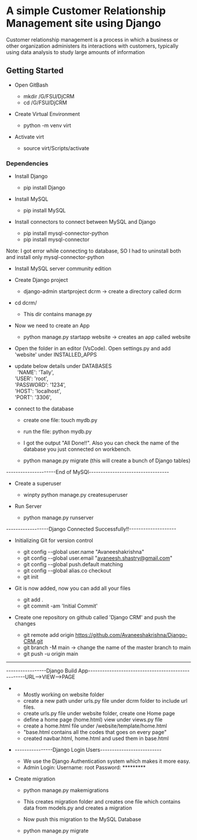 # A simple Customer Relationship Management site using Django

Customer relationship management is a process in which a business or other organization administers its interactions with customers, typically using data analysis to study large amounts of information


## Getting Started
* Open GitBash
  
  	* mkdir /G/FSU/DjCRM
	* cd /G/FSU/DjCRM


* Create Virtual Environment
  
  	* python -m venv virt

* Activate virt
  
  	* source virt/Scripts/activate

### Dependencies

* Install Django
  
  	* pip install Django

* Install MySQL

  	* pip install MySQL

* Install connectors to connect between MySQL and Django

	* pip install mysql-connector-python
	* pip install mysql-connector

Note: I got error while connecting to database, SO I had to uninstall both and install only mysql-connector-python

* Install MySQL server community edition

* Create Django project

  	* django-admin startproject dcrm  -> create a directory called dcrm

* cd dcrm/

	* This dir contains manage.py

* Now we need to create an App

	* python manage.py startapp website  -> creates an app called website

* Open the folder in an editor (VsCode). Open settings.py and add 'website' under INSTALLED_APPS

* update below details under DATABASES <br/>
&ensp;'NAME': 'Tally',<br/>
        'USER': 'root',<br/>
        'PASSWORD': '1234',<br/>
        'HOST': 'localhost',<br/>
        'PORT': '3306',<br/>

* connect to the database

	* create one file: touch mydb.py 
	* run the file: python mydb.py
	* I got the output "All Done!!". Also you can check the name of the database you just connected on workbench.

	* python manage.py migrate (this will create a bunch of Django tables)

---------------------End of MySQl----------------------------------

* Create a superuser

	* winpty python manage.py createsuperuser


* Run Server

  	* python manage.py runserver


------------------Django Connected Successfully!!--------------------

* Initializing Git for version control

	* git config --global user.name "Avaneeshakrishna"
	* git config --global user.email "avaneesh.shastry@gmail.com"
	* git config --global push.default matching
  	* git config --global alias.co checkout
  	* git init

* Git is now added, now you can add all your files

	* git add .
  	* git commit -am 'Initial Commit'

* Create one repository on github called 'Django CRM' and push the changes

  	* git remote add origin https://github.com/Avaneeshakrishna/Django-CRM.git
  	* git branch -M main  -> change the name of the master branch to main
  	* git push -u origin main
--------------------------------------------------------------------------------------

-----------------Django Build App---------------------------------------------------URL-->VIEW-->PAGE

*  
	* Mostly working on website folder
	* create a new path under urls.py file under dcrm folder to include url files. 	
	* create urls.py file under website folder, create one Home page
	* define a home page (home.html) view under views.py file
	* create a home.html file under /website/template/home.html
	* "base.html contains all the codes that goes on every page"
	* created navbar.html, home.html and used them in base.html

* ----------------Django Login Users--------------------------

	* We use the Django Authentication system which makes it more easy.
	* Admin Login:
		Username: root
		Password: *********
*  Create migration

	* python manage.py makemigrations

	* This creates migration folder and creates one file which contains data from models.py and creates a migration

	* Now push this migration to the MySQL Database
	
	* python manage.py migrate 
